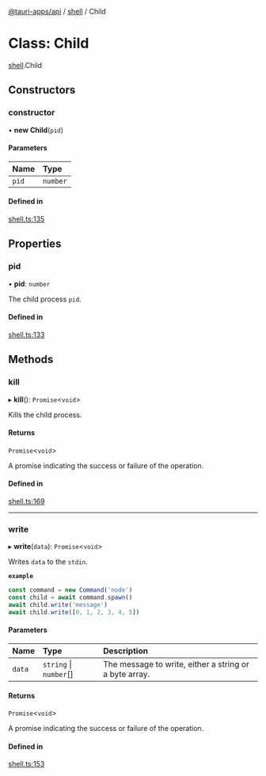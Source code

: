 [@tauri-apps/api](../index.md) / [shell](../modules/shell.md) / Child

# Class: Child

[shell](../modules/shell.md).Child

## Constructors

### constructor

• **new Child**(`pid`)

#### Parameters

| Name | Type |
| :------ | :------ |
| `pid` | `number` |

#### Defined in

[shell.ts:135](https://github.com/tauri-apps/tauri/blob/72b78f39/tooling/api/src/shell.ts#L135)

## Properties

### pid

• **pid**: `number`

The child process `pid`.

#### Defined in

[shell.ts:133](https://github.com/tauri-apps/tauri/blob/72b78f39/tooling/api/src/shell.ts#L133)

## Methods

### kill

▸ **kill**(): `Promise`<`void`\>

Kills the child process.

#### Returns

`Promise`<`void`\>

A promise indicating the success or failure of the operation.

#### Defined in

[shell.ts:169](https://github.com/tauri-apps/tauri/blob/72b78f39/tooling/api/src/shell.ts#L169)

___

### write

▸ **write**(`data`): `Promise`<`void`\>

Writes `data` to the `stdin`.

**`example`**
```typescript
const command = new Command('node')
const child = await command.spawn()
await child.write('message')
await child.write([0, 1, 2, 3, 4, 5])
```

#### Parameters

| Name | Type | Description |
| :------ | :------ | :------ |
| `data` | `string` \| `number`[] | The message to write, either a string or a byte array. |

#### Returns

`Promise`<`void`\>

A promise indicating the success or failure of the operation.

#### Defined in

[shell.ts:153](https://github.com/tauri-apps/tauri/blob/72b78f39/tooling/api/src/shell.ts#L153)

